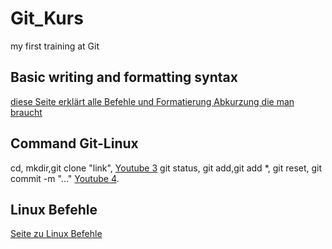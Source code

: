 # Git_Kurs
my first training at Git
## Basic writing and formatting syntax
[diese Seite erklärt alle Befehle und Formatierung Abkurzung die man braucht ](https://docs.github.com/de/get-started/writing-on-github/getting-started-with-writing-and-formatting-on-github/basic-writing-and-formatting-syntax)
## Command Git-Linux
cd, mkdir,git clone "link", [Youtube 3](https://www.youtube.com/watch?v=NZ4U9OZdtxk&list=PLDoPjvoNmBAw4eOj58MZPakHjaO3frVMF&index=3)
git status, git add,git add *, git reset, git commit -m "..." [Youtube 4](https://www.youtube.com/watch?v=_ahnJcHuBW4&list=PLDoPjvoNmBAw4eOj58MZPakHjaO3frVMF&index=4). 

## Linux Befehle 
[Seite zu Linux Befehle](https://www.linuxbefehle.de)
